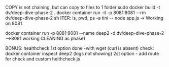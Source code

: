 COPY is not chaining, but can copy to files to 1 folder
sudo docker build -t dv/deep-dive-phase-2 .
docker container run -it -p 8081:8081 --rm dv/deep-dive-phase-2 sh
ITER:
ls, pwd, ps -a
tini -- node app.js -> Working on 8081

docker container run -p 8081:8081 --name deep2 -d dv/deep-dive-phase-2
-->8081 working
CLEANING as phase1

BONUS: healthcheck
1st option done -with wget (curl is absent)
check: docker container inspect deep2 
(logs not showing)
2st option - add route for check and custom helthcheck.js
